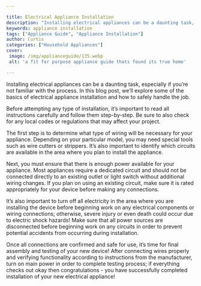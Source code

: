 ```yaml
---

title: Electrical Appliance Installation
description: "Installing electrical appliances can be a daunting task, especially if you’re not familiar with the process. In this blog post, we...swipe up to find out"
keywords: appliance installation
tags: ["Appliance Guide", "Appliance Installation"]
author: Curtis
categories: ["Household Appliances"]
cover: 
 image: /img/applianceguide/135.webp
 alt: 'a fit for purpose appliance guide thats found its true home'

---
```


Installing electrical appliances can be a daunting task, especially if you’re not familiar with the process. In this blog post, we’ll explore some of the basics of electrical appliance installation and how to safely handle the job. 

Before attempting any type of installation, it’s important to read all instructions carefully and follow them step-by-step. Be sure to also check for any local codes or regulations that may affect your project. 

The first step is to determine what type of wiring will be necessary for your appliance. Depending on your particular model, you may need special tools such as wire cutters or strippers. It’s also important to identify which circuits are available in the area where you plan to install the appliance. 

Next, you must ensure that there is enough power available for your appliance. Most appliances require a dedicated circuit and should not be connected directly to an existing outlet or light switch without additional wiring changes. If you plan on using an existing circuit, make sure it is rated appropriately for your device before making any connections. 

It’s also important to turn off all electricity in the area where you are installing the device before beginning work on any electrical components or wiring connections; otherwise, severe injury or even death could occur due to electric shock hazards! Make sure that all power sources are disconnected before beginning work on any circuits in order to prevent potential accidents from occurring during installation. 

Once all connections are confirmed and safe for use, it’s time for final assembly and testing of your new device! After connecting wires properly and verifying functionality according to instructions from the manufacturer, turn on main power in order to complete testing process; if everything checks out okay then congratulations - you have successfully completed installation of your new electrical appliance!
